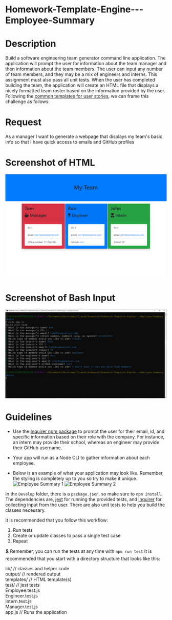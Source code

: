 # Homework-Template-Engine---Employee-Summary

# Description
Build a software engineering team generator command line application. The application will prompt the user for information 
about the team manager and then information about the team members. The user can input any number of team members, and they may be a 
mix of engineers and interns. This assignment must also pass all unit tests. When the user has completed building the team, the 
application will create an HTML file that displays a nicely formatted team roster based on the information provided by the user. 
Following the [common templates for user stories](https://en.wikipedia.org/wiki/User_story#Common_templates), we can frame this 
challenge as follows:

# Request 
As a manager
I want to generate a webpage that displays my team's basic info
so that I have quick access to emails and GitHub profiles

# Screenshot of HTML
![Example of output](Employee-Summary-Screenshot.png)

# Screenshot of Bash Input
![Example of data entry](Homework-Template-Engine--Employee-Summary.png)

# Guidelines
* Use the [Inquirer npm package](https://github.com/SBoudrias/Inquirer.js/) to prompt the user for their email, id, and specific 
information based on their role with the company. For instance, an intern may provide their school, whereas an engineer may 
provide their GitHub username.

* Your app will run as a Node CLI to gather information about each employee.
* Below is an example of what your application may look like. Remember, the styling is completely up to you so try to make it unique.
![Employee Summary 1](./Assets/10-OOP-homework-demo-1.png)
![Employee Summary 2](./Assets/10-OOP-homework-demo-2.png)

In the `Develop` folder, there is a `package.json`, so make sure to `npm install`.
The dependencies are, [jest](https://jestjs.io/) for running the provided tests, and [inquirer](https://www.npmjs.com/package/inquirer) 
for collecting input from the user.
There are also unit tests to help you build the classes necessary.

It is recommended that you follow this workflow:
1. Run tests
2. Create or update classes to pass a single test case
3. Repeat

🎗 Remember, you can run the tests at any time with `npm run test`
It is recommended that you start with a directory structure that looks like this:

lib/           // classes and helper code  
output/        // rendered output  
templates/     // HTML template(s)  
test/          // jest tests  
  Employee.test.js  
  Engineer.test.js  
  Intern.test.js  
  Manager.test.js  
app.js         // Runs the application  